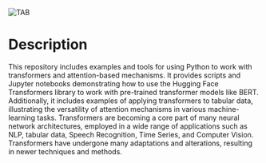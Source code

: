 ![TAB](https://www.mdpi.com/biology/biology-12-01033/article_deploy/html/images/biology-12-01033-g001.png)
# Description
This repository includes examples and tools for using Python to work with transformers and attention-based mechanisms. It provides scripts and Jupyter notebooks demonstrating how to use the Hugging Face Transformers library to work with pre-trained transformer models like BERT. Additionally, it includes examples of applying transformers to tabular data, illustrating the versatility of attention mechanisms in various machine-learning tasks. Transformers are becoming a core part of many neural network architectures, employed in a wide range of applications such as NLP, tabular data, Speech Recognition, Time Series, and Computer Vision. Transformers have undergone many adaptations and alterations, resulting in newer techniques and methods.


